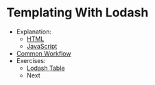 # Templating With Lodash
- Explanation:
  - [HTML](./expl.html)
  - [JavaScript](./explanation.js)
- [Common Workflow](./workflow.html)
- Exercises:
  - [Lodash Table](./lod-table.html)
  - Next
